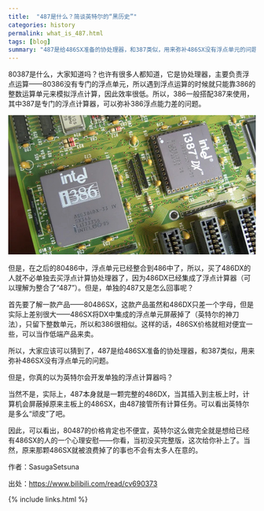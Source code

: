 ```yaml
---
title:  "487是什么？简谈英特尔的“黑历史”"
categories: history
permalink: what_is_487.html
tags: [blog]
summary: "487是给486SX准备的协处理器，和387类似，用来弥补486SX没有浮点单元的问题。"
---
```


80387是什么，大家知道吗？也许有很多人都知道，它是协处理器，主要负责浮点运算——80386没有专门的浮点单元，所以遇到浮点运算的时候就只能靠386的整数运算单元来模拟浮点计算，因此效率很低。所以，386一般搭配387来使用，其中387是专门的浮点计算器，可以弥补386浮点能力差的问题。

![主板](/images/blogs/386_mainboard.jpg)

但是，在之后的80486中，浮点单元已经整合到486中了，所以，买了486DX的人就不必单独去买浮点计算协处理器了，因为486DX已经集成了浮点计算器（可以理解为整合了“487”）。但是，单独的487又是怎么回事呢？

首先要了解一款产品——80486SX，这款产品虽然和486DX只差一个字母，但是实际上差别很大——486SX将DX中集成的浮点单元屏蔽掉了（英特尔的神刀法），只留下整数单元，所以和386很相似。这样的话，486SX价格就相对便宜一些，可以当作低端产品来卖。

所以，大家应该可以猜到了，487是给486SX准备的协处理器，和387类似，用来弥补486SX没有浮点单元的问题。

但是，你真的以为英特尔会开发单独的浮点计算器吗？

当然不是，实际上，487本身就是一颗完整的486DX，当其插入到主板上时，计算机会屏蔽掉原来主板上的486SX，由487接管所有计算任务。可以看出英特尔是多么“顽皮”了吧。

因此，可以看出，80487的价格肯定也不便宜，英特尔这么做完全就是想给已经有486SX的人的一个心理安慰——你看，当初没买完整版，这次给你补上了。当然，原来那颗486SX就被浪费掉了的事也不会有太多人在意的。 

作者：SasugaSetsuna

出处：<https://www.bilibili.com/read/cv690373>

{% include links.html %}
